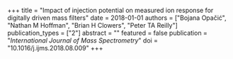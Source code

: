 +++
title = "Impact of injection potential on measured ion response for digitally driven mass filters"
date = 2018-01-01
authors = ["Bojana Opačić", "Nathan M Hoffman", "Brian H Clowers", "Peter TA Reilly"]
publication_types = ["2"]
abstract = ""
featured = false
publication = "*International Journal of Mass Spectrometry*"
doi = "10.1016/j.ijms.2018.08.009"
+++

